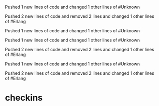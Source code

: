 

Pushed 1 new lines of code and changed 1 other lines of #Unknown



Pushed 2 new lines of code and removed 2 lines and changed 1 other lines of #Erlang



Pushed 1 new lines of code and changed 1 other lines of #Unknown





Pushed 1 new lines of code and changed 1 other lines of #Unknown



Pushed 2 new lines of code and removed 2 lines and changed 1 other lines of #Erlang



Pushed 1 new lines of code and changed 1 other lines of #Unknown



Pushed 2 new lines of code and removed 2 lines and changed 1 other lines of #Erlang



checkins
========
